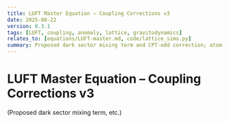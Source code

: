```yaml
---
title: LUFT Master Equation – Coupling Corrections v3
date: 2025-08-22
version: 0.3.1
tags: [LUFT, coupling, anomaly, lattice, gravitodynamics]
relates_to: [equations/LUFT-master.md, code/lattice_sims.py]
summary: Proposed dark sector mixing term and CPT-odd correction; atom interferometry validation path.
---
```


# LUFT Master Equation – Coupling Corrections v3

(Proposed dark sector mixing term, etc.)
